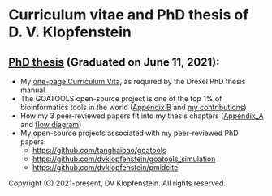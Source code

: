 # Curriculum vitae and PhD thesis of D. V. Klopfenstein

## [PhD thesis](doc/PhD_Thesis.pdf) (Graduated on June 11, 2021):
* My [one-page Curriculum Vita](doc/PhD_Vita.pdf), as required by the Drexel PhD thesis manual
* The GOATOOLS open-source project is one of the top 1% of bioinformatics tools in the world ([Appendix B](doc/PhD_Appendix_B_GOA_TOOLS.pdf) and [my contributions](doc/goatools_stargazers_dvk.pdf)) 
* How my 3 peer-reviewed papers fit into my thesis chapters ([Appendix_A](doc/PhD_Appendix_A_papers.pdf) and [flow diagram](doc/PhD_Appendix_A_papers_image.pdf))
* My open-source projects associated with my peer-reviewed PhD papers:
  * https://github.com/tanghaibao/goatools
  * https://github.com/dvklopfenstein/goatools_simulation
  * https://github.com/dvklopfenstein/pmidcite

Copyright (C) 2021-present, DV Klopfenstein. All rights reserved.

